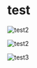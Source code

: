 # test

![test2](https://cdn.jsdelivr.net/gh/cabbageB/images@main/img/202311271658104.jpg)

![test2](https://cdn.jsdelivr.net/gh/cabbageB/images@main/img/202311271712052.png)

![test3](https://cdn.jsdelivr.net/gh/cabbageB/images@main/img/202311271712399.png)